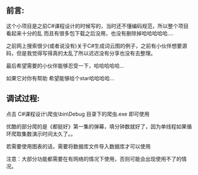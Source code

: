 ## 前言:

这个小项目是之前C#课程设计的时候写的，当时还不懂编码规范，所以整个项目看起来十分的乱
而且有很多包下载之后没用，也没有删除掉哈哈哈哈哈....

之前网上搜索很少(或者说没有)关于C#生成词云图的例子，之前有小伙伴想要源码，但是我觉得写得真的太乱了所以迟迟没有分享也没有去整理。

最后希望需要的小伙伴能够忍受一下，哈哈哈哈哈...

如果它对你有帮助 希望能够给个star哈哈哈哈...



## 调试过程:

点击 C#课程设计\爬虫\bin\Debug 目录下的爬虫.exe 即可使用

优酷的部分爬的是《都挺好》第一集的弹幕，填分钟数就好了，因为单线程如果循环爬取集数演示时间太久了。。

若需要使用图表的话，需要将数据库文件导入数据库才可以使用

注意：大部分功能都需要在有网络的情况下使用，否则可能会出现使用不了的情况。